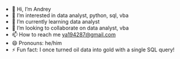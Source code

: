 - 👋 Hi, I’m Andrey
- 👀 I’m interested in data analyst, python, sql, vba
- 🌱 I’m currently learning data analyst
- 💞️ I’m looking to collaborate on data analyst, vba
- 📫 How to reach me ya194287@gmail.com
- 😄 Pronouns: he/him
- ⚡ Fun fact:  I once turned oil data into gold with a single SQL query!  



<!---
Ya194287/Ya194287 is a ✨ special ✨ repository because its `README.md` (this file) appears on your GitHub profile.
You can click the Preview link to take a look at your changes.
--->

